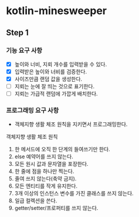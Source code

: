 # kotlin-minesweeper


## Step 1

### 기능 요구 사항
-[x] 높이와 너비, 지뢰 개수를 입력받을 수 있다.
-[x] 입력받은 높이와 너비를 검증한다.
-[x] 사이즈만큼 랜덤 값을 생성한다.
-[ ] 지뢰는 눈에 잘 띄는 것으로 표기한다.
-[ ] 지뢰는 가급적 랜덤에 가깝게 배치한다.

### 프로그래밍 요구 사항
* 객체지향 생활 체조 원칙을 지키면서 프로그래밍한다.

객체지향 생활 체조 원칙 
1. 한 메서드에 오직 한 단계의 들여쓰기만 한다.
2. else 예약어를 쓰지 않는다.
3. 모든 원시 값과 문자열을 포장한다.
4. 한 줄에 점을 하나만 찍는다.
5. 줄여 쓰지 않는다(축약 금지).
6. 모든 엔티티를 작게 유지한다.
7. 3개 이상의 인스턴스 변수를 가진 클래스를 쓰지 않는다.
8. 일급 컬렉션을 쓴다.
9. getter/setter/프로퍼티를 쓰지 않는다.

